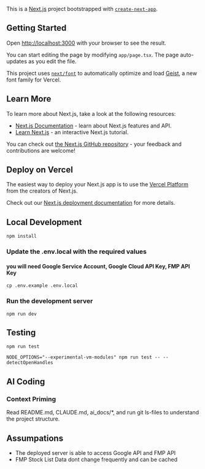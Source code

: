 This is a [Next.js](https://nextjs.org) project bootstrapped with [`create-next-app`](https://nextjs.org/docs/app/api-reference/cli/create-next-app).

## Getting Started

Open [http://localhost:3000](http://localhost:3000) with your browser to see the result.

You can start editing the page by modifying `app/page.tsx`. The page auto-updates as you edit the file.

This project uses [`next/font`](https://nextjs.org/docs/app/building-your-application/optimizing/fonts) to automatically optimize and load [Geist](https://vercel.com/font), a new font family for Vercel.

## Learn More

To learn more about Next.js, take a look at the following resources:

- [Next.js Documentation](https://nextjs.org/docs) - learn about Next.js features and API.
- [Learn Next.js](https://nextjs.org/learn) - an interactive Next.js tutorial.

You can check out [the Next.js GitHub repository](https://github.com/vercel/next.js) - your feedback and contributions are welcome!

## Deploy on Vercel

The easiest way to deploy your Next.js app is to use the [Vercel Platform](https://vercel.com/new?utm_medium=default-template&filter=next.js&utm_source=create-next-app&utm_campaign=create-next-app-readme) from the creators of Next.js.

Check out our [Next.js deployment documentation](https://nextjs.org/docs/app/building-your-application/deploying) for more details.


## Local Development
```
npm install
```

### Update the .env.local with the required values
#### you will need Google Service Account, Google Cloud API Key, FMP API Key
```
cp .env.example .env.local 
```

### Run the development server
```
npm run dev
```

## Testing

```
npm run test
```

```
NODE_OPTIONS="--experimental-vm-modules" npm run test -- --detectOpenHandles
```

## AI Coding

### Context Priming

Read README.md, CLAUDE.md, ai_docs/\*, and run git ls-files to understand the project structure.


## Assumpations
- The deployed server is able to access Google API and FMP API
- FMP Stock List Data dont change frequently and can be cached